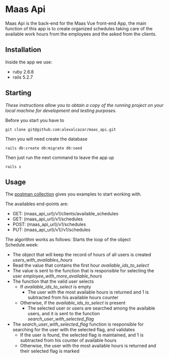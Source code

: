 # Maas Api
Maas Api is the back-end for the Maas Vue front-end App, the main function of this app is to create organized schedules taking care of the available work hours from the employees and the asked from the clients.

## Installation
Inside the app we use:
- ruby 2.6.8
- rails 5.2.7
## Starting
_These instructions allow you to obtain a copy of the running project on your local machine for development and testing purposes._

Before you start you have to
```terminal
git clone git@github.com:alexalcazar/maas_api.git
```
Then you will need create the database
```terminal
rails db:create db:migrate db:seed
```

Then just run the next command to leave the app up
```terminal
rails s
```

## Usage
The [postman collection](https://www.getpostman.com/collections/575e44aa2072e68a5591) gives you examples to start working with.

The availables end-points are:
- GET: (maas_api_url)/v1/clients/available_schedules
- GET: (maas_api_url)/v1/schedules
- POST: (maas_api_url)/v1/schedules
- PUT: (maas_api_url)/v1//v1/schedules

The algorithm works as follows:
Starts the loop of the object Schedule.week:
- The object that will keep the record of hours of all users is created _users_with_availables_hours_
- Read the value that contains the first hour _available_ids_to_select_
- The value is sent to the function that is responsible for selecting the user _employee_with_more_available_hours_
- The function that the valid user selects
  - If _available_ids_to_select_ is empty
    - The user with the most available hours is returned and 1 is subtracted from his available hours counter
  - Otherwise, if the _available_ids_to_select_ is present
    - The selected user or users are searched among the available users, and it is sent to the function _search_user_with_selected_flag_
- The _search_user_with_selected_flag_ function is responsible for searching for the user with the selected flag, and validates
  - If the user is found, the selected flag is maintained, and 1 is subtracted from his counter of available hours
  - Otherwise, the user with the most available hours is returned and their selected flag is marked
